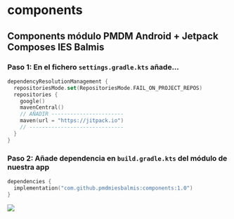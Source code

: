# components

## Components módulo PMDM Android + Jetpack Composes IES Balmis

### Paso 1: En el fichero **`settings.gradle.kts`** añade...

```kotlin
dependencyResolutionManagement {
  repositoriesMode.set(RepositoriesMode.FAIL_ON_PROJECT_REPOS)
  repositories {
    google()
    mavenCentral()
    // AÑADIR -----------------------
    maven(url = "https://jitpack.io")
    // ------------------------------
  }
}
```

### Paso 2: Añade dependencia en **`build.gradle.kts`** del módulo de nuestra app

```kotlin
dependencies {
  implementation("com.github.pmdmiesbalmis:components:1.0")
}
```

[![](https://jitpack.io/v/pmdmiesbalmis/utilities.svg)](https://jitpack.io/#pmdmiesbalmis/utilities)
